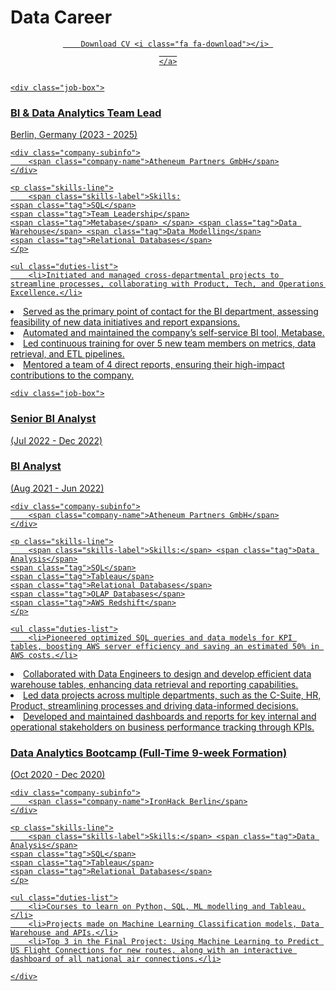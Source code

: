 # Data Career

<div style="text-align: center; margin-top: 1em; margin-bottom: 2em;">
    <a href="/assets/david_magraner_cv.pdf" 
       download="David_Magraner_CV.pdf" 
       class="custom-tag download-button">
        
        Download CV <i class="fa fa-download"></i> 
        
    </a>
</div>

<div class="cv-page-container">
    
    <div class="job-box">
<section class="experience-entry">
    <div class="header-row">
        <h3 class="job-title">BI & Data Analytics Team Lead</h3>
        <span class="location-date">Berlin, Germany (2023 - 2025)</span>
    </div>

    <div class="company-subinfo">
        <span class="company-name">Atheneum Partners GmbH</span>
    </div>

    <p class="skills-line">
        <span class="skills-label">Skills:
    <span class="tag">SQL</span>
    <span class="tag">Team Leadership</span>
    <span class="tag">Metabase</span> </span> <span class="tag">Data Warehouse</span> <span class="tag">Data Modelling</span>
    <span class="tag">Relational Databases</span>
    </p>

    <ul class="duties-list">
        <li>Initiated and managed cross-departmental projects to streamline processes, collaborating with Product, Tech, and Operations Excellence.</li>
<li>Served as the primary point of contact for the BI department, assessing feasibility of new data initiatives and report expansions.</li>
<li>Automated and maintained the company’s self-service BI tool, Metabase.</li>
<li>Led continuous training for over 5 new team members on metrics, data retrieval, and ETL pipelines.</li>
<li>Mentored a team of 4 direct reports, ensuring their high-impact contributions to the company.</li>
        </ul>
</section>
</div>

    <div class="job-box">
<section class="experience-entry">
    <div class="header-row">
        <h3 class="job-title">Senior BI Analyst</h3>
        <span class="location-date">(Jul 2022 - Dec 2022)</span>
    </div>
    <div class="header-row">
        <h3 class="job-title">BI Analyst</h3>
        <span class="location-date">(Aug 2021 - Jun 2022)</span>
    </div>

    <div class="company-subinfo">
        <span class="company-name">Atheneum Partners GmbH</span>
    </div>

    <p class="skills-line">
        <span class="skills-label">Skills:</span> <span class="tag">Data Analysis</span>
    <span class="tag">SQL</span>
    <span class="tag">Tableau</span>
    <span class="tag">Relational Databases</span>
    <span class="tag">OLAP Databases</span>
    <span class="tag">AWS Redshift</span>
    </p>

    <ul class="duties-list">
        <li>Pioneered optimized SQL queries and data models for KPI tables, boosting AWS server efficiency and saving an estimated 50% in AWS costs.</li>
<li>Collaborated with Data Engineers to design and develop efficient data warehouse tables, enhancing data retrieval and reporting capabilities.</li>
<li>Led data projects across multiple departments, such as the C-Suite, HR, Product, streamlining processes and driving data-informed decisions.</li>
<li>Developed and maintained dashboards and reports for key internal and operational stakeholders on business performance tracking through KPIs.</li>
        </ul>
</section>
</div>

<div class="job-box">
<section class="experience-entry">
    <div class="header-row">
        <h3 class="job-title">Data Analytics Bootcamp (Full-Time 9-week Formation)</h3>
        <span class="location-date">(Oct 2020 - Dec 2020)</span>
    </div>

    <div class="company-subinfo">
        <span class="company-name">IronHack Berlin</span>
    </div>

    <p class="skills-line">
        <span class="skills-label">Skills:</span> <span class="tag">Data Analysis</span>
    <span class="tag">SQL</span>
    <span class="tag">Tableau</span>
    <span class="tag">Relational Databases</span>
    </p>

    <ul class="duties-list">
        <li>Courses to learn on Python, SQL, ML modelling and Tableau.</li>
        <li>Projects made on Machine Learning Classification models, Data Warehouse and APIs.</li>
        <li>Top 3 in the Final Project: Using Machine Learning to Predict US Flight Connections for new routes, along with an interactive dashboard of all national air connections.</li>
</ul>
</section>
</div>

    </div>